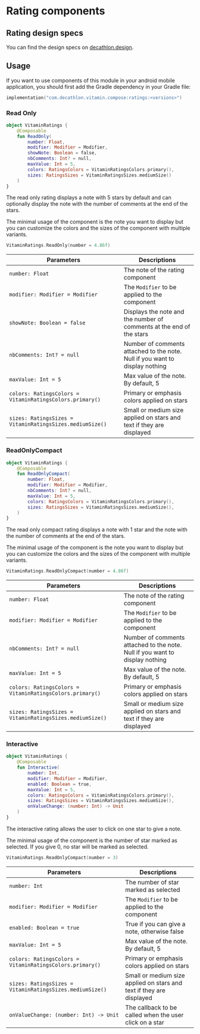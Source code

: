 # Rating components

## Rating design specs

You can find the design specs on [decathlon.design](https://www.decathlon.design/).

## Usage

If you want to use components of this module in your android mobile application, you should
first add the Gradle dependency in your Gradle file:

```kotlin
implementation("com.decathlon.vitamin.compose:ratings:<versions>")
```

### Read Only

```kotlin
object VitaminRatings {
    @Composable
    fun ReadOnly(
        number: Float,
        modifier: Modifier = Modifier,
        showNote: Boolean = false,
        nbComments: Int? = null,
        maxValue: Int = 5,
        colors: RatingsColors = VitaminRatingsColors.primary(),
        sizes: RatingsSizes = VitaminRatingsSizes.mediumSize()
    )
}
```

The read only rating displays a note with 5 stars by default and can optionally display the
note with the number of comments at the end of the stars.

The minimal usage of the component is the note you want to display but you can customize the
colors and the sizes of the component with multiple variants.

```kotlin
VitaminRatings.ReadOnly(number = 4.86f)
```

Parameters | Descriptions
-- | --
`number: Float` | The note of the rating component
`modifier: Modifier = Modifier` | The `Modifier` to be applied to the component
`showNote: Boolean = false` | Displays the note and the number of comments at the end of the stars
`nbComments: Int? = null` | Number of comments attached to the note. Null if you want to display nothing
`maxValue: Int = 5` | Max value of the note. By default, 5
`colors: RatingsColors = VitaminRatingsColors.primary()` | Primary or emphasis colors applied on stars
`sizes: RatingsSizes = VitaminRatingsSizes.mediumSize()` | Small or medium size applied on stars and text if they are displayed

### ReadOnlyCompact

```kotlin
object VitaminRatings {
    @Composable
    fun ReadOnlyCompact(
        number: Float,
        modifier: Modifier = Modifier,
        nbComments: Int? = null,
        maxValue: Int = 5,
        colors: RatingsColors = VitaminRatingsColors.primary(),
        sizes: RatingsSizes = VitaminRatingsSizes.mediumSize(),
    )
}
```

The read only compact rating displays a note with 1 star and the note with the number of
comments at the end of the stars.

The minimal usage of the component is the note you want to display but you can customize the
colors and the sizes of the component with multiple variants.

```kotlin
VitaminRatings.ReadOnlyCompact(number = 4.86f)
```

Parameters | Descriptions
-- | --
`number: Float` | The note of the rating component
`modifier: Modifier = Modifier` | The `Modifier` to be applied to the component
`nbComments: Int? = null` | Number of comments attached to the note. Null if you want to display nothing
`maxValue: Int = 5` | Max value of the note. By default, 5
`colors: RatingsColors = VitaminRatingsColors.primary()` | Primary or emphasis colors applied on stars
`sizes: RatingsSizes = VitaminRatingsSizes.mediumSize()` | Small or medium size applied on stars and text if they are displayed

### Interactive

```kotlin
object VitaminRatings {
    @Composable
    fun Interactive(
        number: Int,
        modifier: Modifier = Modifier,
        enabled: Boolean = true,
        maxValue: Int = 5,
        colors: RatingsColors = VitaminRatingsColors.primary(),
        sizes: RatingsSizes = VitaminRatingsSizes.mediumSize(),
        onValueChange: (number: Int) -> Unit
    )
}
```

The interactive rating allows the user to click on one star to give a note.

The minimal usage of the component is the number of star marked as selected. If you give 0, no
star will be marked as selected.

```kotlin
VitaminRatings.ReadOnlyCompact(number = 3)
```

Parameters | Descriptions
-- | --
`number: Int` | The number of star marked as selected
`modifier: Modifier = Modifier` | The `Modifier` to be applied to the component
`enabled: Boolean = true` | True if you can give a note, otherwise false
`maxValue: Int = 5` | Max value of the note. By default, 5
`colors: RatingsColors = VitaminRatingsColors.primary()` | Primary or emphasis colors applied on stars
`sizes: RatingsSizes = VitaminRatingsSizes.mediumSize()` | Small or medium size applied on stars and text if they are displayed
`onValueChange: (number: Int) -> Unit` | The callback to be called when the user click on a star
